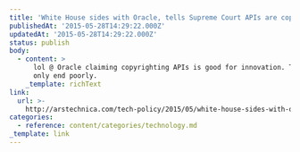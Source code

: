```yaml
---
title: 'White House sides with Oracle, tells Supreme Court APIs are copyrightable'
publishedAt: '2015-05-28T14:29:22.000Z'
updatedAt: '2015-05-28T14:29:22.000Z'
status: publish
body:
  - content: >
      lol @ Oracle claiming copyrighting APIs is good for innovation. This can
      only end poorly.
    _template: richText
link:
  url: >-
    http://arstechnica.com/tech-policy/2015/05/white-house-sides-with-oracle-tells-supreme-court-apis-are-copyrightable/
categories:
  - reference: content/categories/technology.md
_template: link
---
```




